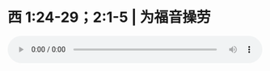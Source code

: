 # 西 1:24-29；2:1-5 | 为福音操劳

<audio style="width: 100%;" preload="false" controls controlslist="nodownload"><source src="//cdn.wechat.edu.pl/audio/mp3/old/26397.mp3" type="audio/mpeg">Your browser does not support the audio element.</audio>



